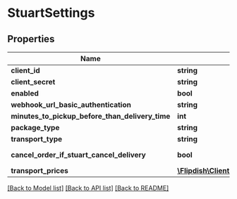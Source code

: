 # StuartSettings

## Properties
Name | Type | Description | Notes
------------ | ------------- | ------------- | -------------
**client_id** | **string** | Client Id | [optional] 
**client_secret** | **string** | Client Secret | [optional] 
**enabled** | **bool** | Enabled | [optional] 
**webhook_url_basic_authentication** | **string** | Webhook url to settle in the Stuart portal | [optional] 
**minutes_to_pickup_before_than_delivery_time** | **int** | MinutesToPickupBeforeThanDeliveryTime | [optional] 
**package_type** | **string** | Package type | [optional] 
**transport_type** | **string** | Transport type | [optional] 
**cancel_order_if_stuart_cancel_delivery** | **bool** | Determines if Flipdish order should be cancel when Stuart cancels delivery | [optional] 
**transport_prices** | [**\Flipdish\\Client\Models\StuartSettingsTransportPrices**](StuartSettingsTransportPrices.md) |  | [optional] 

[[Back to Model list]](../README.md#documentation-for-models) [[Back to API list]](../README.md#documentation-for-api-endpoints) [[Back to README]](../README.md)


